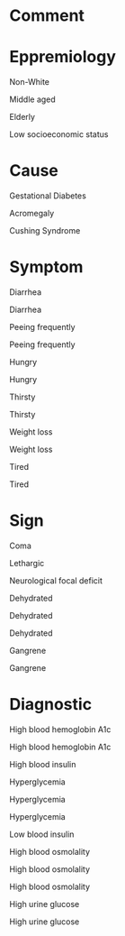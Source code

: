 # Comment

# Eppremiology

Non-White

Middle aged

Elderly

Low socioeconomic status

# Cause

Gestational Diabetes

Acromegaly

Cushing Syndrome

# Symptom

Diarrhea

Diarrhea

Peeing frequently

Peeing frequently

Hungry

Hungry

Thirsty

Thirsty

Weight loss

Weight loss

Tired

Tired

# Sign

Coma

Lethargic

Neurological focal deficit

Dehydrated

Dehydrated

Dehydrated

Gangrene

Gangrene

# Diagnostic

High blood hemoglobin A1c

High blood hemoglobin A1c

High blood insulin

Hyperglycemia

Hyperglycemia

Hyperglycemia

Low blood insulin

High blood osmolality

High blood osmolality

High blood osmolality

High urine glucose

High urine glucose

